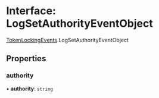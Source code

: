 # Interface: LogSetAuthorityEventObject

[TokenLockingEvents](../modules/TokenLockingEvents.md).LogSetAuthorityEventObject

## Properties

### authority

• **authority**: `string`
